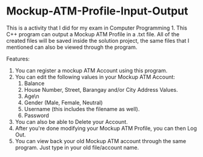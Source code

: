 # Mockup-ATM-Profile-Input-Output
This is a activity that I did for my exam in Computer Programming 1. This C++ program can output a Mockup ATM Profile in a .txt file. All of the created files will be saved inside the solution project, the same files that I mentioned can also be viewed through the program.

Features:
1. You can register a mockup ATM Account using this program.
2. You can edit the following values in your Mockup ATM Account:
	1. Balance
	2. House Number, Street, Barangay and/or City Address Values.
	3. Age\n
	4. Gender (Male, Female, Neutral)
	5. Username (this includes the filename as well).
	6. Password
3. You can also be able to Delete your Account.
4. After you're done modifying your Mockup ATM Profile, you can then Log Out.
5. You can view back your old Mockup ATM account through the same program. Just type in your old file/account name.
